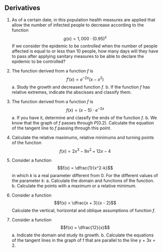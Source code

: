 ## Derivatives

1. As of a certain date, in this population health measures are applied that allow the number of infected people to decrease according to the function 
$$g(x) = 1,000 \cdot (0.95)^x$$
If we consider the epidemic to be controlled when the number of people affected is equal to or less than 10 people, how many days will they have to pass after applying sanitary measures to be able to declare the epidemic to be controlled?

2. The function derived from a function $f$ is
$$f'(x) = e^{-2x}(x - x^2)$$
a. Study the growth and decreased function $f$.
b. If the function $f$ has relative extremes, indicate the abscisses and classify them.

3. The function derived from a function $f$ is
$$f(x) = (x - 5) \cdot e^{-2x}$$
a. If you have it, determine and classify the ends of the function $f$.
b. We know that the graph of $f$ passes through $P(0.2)$. Calculate the equation of the tangent line to $f$ passing through this point.

4. Calculate the relative maximums, relative minimums and turning points of the function
$$f(x) = 2x^3 - 9x^2 + 12x - 4$$

5. Consider a function
$$f(x) = \dfrac{1}{x^2-k}$$
in which $k$ is a real parameter different from 0. For the different values of the parameter $k$:
a. Calculate the domain and functions of the function.
b. Calculate the points with a maximum or a relative minimum.

6. Consider a function
$$f(x) = \dfrac{x + 3}{x - 2}$$
Calculate the vertical, horizontal and oblique assumptions of function $f$.

7. Consider a function
$$f(x) = \dfrac{12}{x}$$
a. Indicate the domain and study its growth.
b. Calculate the equations of the tangent lines in the graph of f that are parallel to the line y + 3x = 2.
<!--stackedit_data:
eyJoaXN0b3J5IjpbNjAyNDAxMTAyXX0=
-->